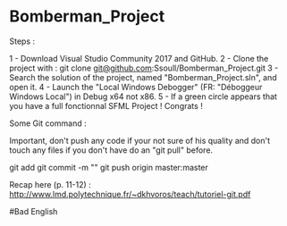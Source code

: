 # Bomberman_Project

Steps :

1 - Download Visual Studio Community 2017 and GitHub.
2 - Clone the project with : git clone git@github.com:Ssoull/Bomberman_Project.git
3 - Search the solution of the project, named "Bomberman_Project.sln", and open it.
4 - Launch the "Local Windows Debogger" (FR: "Déboggeur Windows Local") in Debug x64 not x86.
5 - If a green circle appears that you have a full fonctionnal SFML Project ! Congrats !


Some Git command :

Important, don't push any code if your not sure of his quality and don't touch any files if you don't have do an "git pull" before.

git add <File path>
git commit -m "<Short and descriptive commentary>"
git push origin master:master

Recap here (p. 11-12) : http://www.lmd.polytechnique.fr/~dkhvoros/teach/tutoriel-git.pdf 

#Bad English
